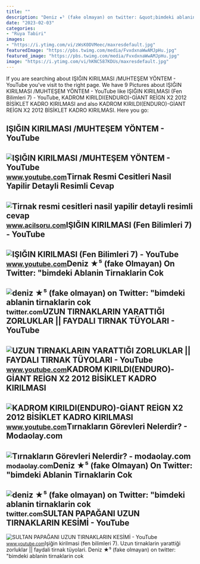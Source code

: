 ```yaml
---
title: ""
description: "Deniz ★⁵ (fake olmayan) on twitter: &quot;bimdeki ablanin tirnaklarin cok"
date: "2023-02-03"
categories:
- "Ruya Tabiri"
images:
- "https://i.ytimg.com/vi/zWsK0DVMeec/maxresdefault.jpg"
featuredImage: "https://pbs.twimg.com/media/FvxdxnaWwAMJpHu.jpg"
featured_image: "https://pbs.twimg.com/media/FvxdxnaWwAMJpHu.jpg"
image: "https://i.ytimg.com/vi/hKNC587KDUs/maxresdefault.jpg"
---
```


If you are searching about IŞIĞIN KIRILMASI /MUHTEŞEM YÖNTEM - YouTube you've visit to the right page. We have 9 Pictures about IŞIĞIN KIRILMASI /MUHTEŞEM YÖNTEM - YouTube like IŞIĞIN KIRILMASI (Fen Bilimleri 7) - YouTube, KADROM KIRILDI(ENDURO)-GİANT REİGN X2 2012 BİSİKLET KADRO KIRILMASI and also KADROM KIRILDI(ENDURO)-GİANT REİGN X2 2012 BİSİKLET KADRO KIRILMASI. Here you go:

IŞIĞIN KIRILMASI /MUHTEŞEM YÖNTEM - YouTube
-------------------------------------------

 ![IŞIĞIN KIRILMASI /MUHTEŞEM YÖNTEM - YouTube](https://i.ytimg.com/vi/hKNC587KDUs/maxresdefault.jpg) <small>www.youtube.com</small>Tirnak Resmi Cesitleri Nasil Yapilir Detayli Resimli Cevap
----------------------------------------------------------

 ![Tirnak resmi cesitleri nasil yapilir detayli resimli cevap](https://www.acilsoru.com/up/cevap/2803/resimli-tirnaklar.jpg) <small>www.acilsoru.com</small>IŞIĞIN KIRILMASI (Fen Bilimleri 7) - YouTube
--------------------------------------------

 ![IŞIĞIN KIRILMASI (Fen Bilimleri 7) - YouTube](https://i.ytimg.com/vi/MrhxU_JkGkw/maxresdefault.jpg) <small>www.youtube.com</small>Deniz ★⁵ (fake Olmayan) On Twitter: "bimdeki Ablanin Tirnaklarin Cok
--------------------------------------------------------------------

 ![deniz ★⁵ (fake olmayan) on Twitter: "bimdeki ablanin tirnaklarin cok](https://pbs.twimg.com/media/FvxdxnaWwAMJpHu.jpg) <small>twitter.com</small>UZUN TIRNAKLARIN YARATTIĞI ZORLUKLAR || FAYDALI TIRNAK TÜYOLARI - YouTube
-------------------------------------------------------------------------

 ![UZUN TIRNAKLARIN YARATTIĞI ZORLUKLAR || FAYDALI TIRNAK TÜYOLARI - YouTube](https://i.ytimg.com/vi/Ih6rJ4Nivg0/maxresdefault.jpg) <small>www.youtube.com</small>KADROM KIRILDI(ENDURO)-GİANT REİGN X2 2012 BİSİKLET KADRO KIRILMASI
-------------------------------------------------------------------

 ![KADROM KIRILDI(ENDURO)-GİANT REİGN X2 2012 BİSİKLET KADRO KIRILMASI](https://i.ytimg.com/vi/zWsK0DVMeec/maxresdefault.jpg) <small>www.youtube.com</small>Tırnakların Görevleri Nelerdir? - Modaolay.com
----------------------------------------------

 ![Tırnakların Görevleri Nelerdir? - modaolay.com](https://modaolay.com/wp-content/uploads/2022/03/tirnaklarin-gorevleri-nelerdir.png) <small>modaolay.com</small>Deniz ★⁵ (fake Olmayan) On Twitter: "bimdeki Ablanin Tirnaklarin Cok
--------------------------------------------------------------------

 ![deniz ★⁵ (fake olmayan) on Twitter: "bimdeki ablanin tirnaklarin cok](https://pbs.twimg.com/media/FvxdyYIXwAUStc4.jpg) <small>twitter.com</small>SULTAN PAPAĞANI UZUN TIRNAKLARIN KESİMİ - YouTube
-------------------------------------------------

 ![SULTAN PAPAĞANI UZUN TIRNAKLARIN KESİMİ - YouTube](https://i.ytimg.com/vi/_GOucLis-Pc/maxresdefault.jpg?sqp=-oaymwEmCIAKENAF8quKqQMa8AEB-AGMAoAC4AOKAgwIABABGGUgTyhPMA8=&rs=AOn4CLC76Hat2XJxnfkazAyNhHyrSbhx7A) <small>www.youtube.com</small>Işiğin kirilmasi (fen bilimleri 7). Uzun tirnaklarin yarattiği zorluklar || faydali tirnak tüyolari. Deniz ★⁵ (fake olmayan) on twitter: "bimdeki ablanin tirnaklarin cok
